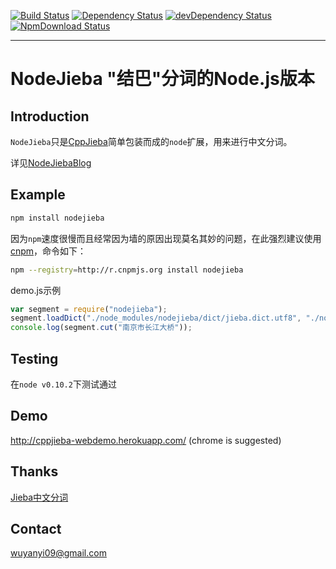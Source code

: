 [![Build Status](https://travis-ci.org/aszxqw/nodejieba.png?branch=master)](https://travis-ci.org/aszxqw/nodejieba)
[![Dependency Status](https://david-dm.org/aszxqw/nodejieba.png?theme=shields.io)](https://david-dm.org/aszxqw/nodejieba)
[![devDependency Status](https://david-dm.org/aszxqw/nodejieba/dev-status.png?theme=shields.io)](https://david-dm.org/aszxqw/nodejieba#info=devDependencies)
[![NpmDownload Status](http://img.shields.io/npm/dm/nodejieba.svg)](https://www.npmjs.org/package/nodejieba)
- - -

# NodeJieba "结巴"分词的Node.js版本

## Introduction

`NodeJieba`只是[CppJieba]简单包装而成的`node`扩展，用来进行中文分词。

详见[NodeJiebaBlog]

## Example

```sh
npm install nodejieba
```

因为`npm`速度很慢而且经常因为墙的原因出现莫名其妙的问题，在此强烈建议使用[cnpm]，命令如下：

```sh
npm --registry=http://r.cnpmjs.org install nodejieba
```


demo.js示例

```js
var segment = require("nodejieba");
segment.loadDict("./node_modules/nodejieba/dict/jieba.dict.utf8", "./node_modules/nodejieba/dict/hmm_model.utf8");
console.log(segment.cut("南京市长江大桥"));
```

## Testing

在`node v0.10.2`下测试通过

## Demo

http://cppjieba-webdemo.herokuapp.com/
(chrome is suggested)

## Thanks

[Jieba中文分词]

## Contact

wuyanyi09@gmail.com

[NodeJiebaBlog]:http://www.aszxqw.com/work/2014/02/22/nodejs-cpp-addon-nodejieba.html
[CppJieba]:https://github.com/aszxqw/cppjieba.git
[cnpm]:http://cnpmjs.org
[Jieba中文分词]:https://github.com/fxsjy/jieba
